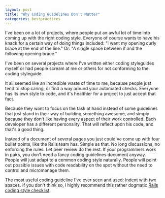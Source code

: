 ```yaml
---
layout: post
title: "Why Coding Guidelines Don't Matter"
categories: bestpractices
---
```

I've been on a lot of projects, where people put an awful lot of time into coming up with the right coding style. Everyone of course wants to have his knack for a certain way of doing things included: "I want my opening curly brace at the end of the line." Or: "A single space between if and the following opening brace."

I've been on several projects where I've written either coding styleguides myself or had people scream at me or others for not conforming to the coding styleguide.

It all seemed like an incredible waste of time to me, because people just tend to stop caring, or find a way around your automated checks. Everyone has its own style to code, and it's healthier for a project to just accept that fact.

Because they want to focus on the task at hand instead of some guidelines that just stand in their way of building something awesome, and simply because they don't like having every aspect of their work controlled. Each developer has a different personality. That will reflect upon his code, and that's a good thing.

Instead of a document of several pages you just could've come up with four bullet points, like the Rails team has. Simple as that. No long discussions, no enforcing the rules. Let peer review do the rest. If your programmers work in pairs, you don't need a fancy coding guidelines document anyway. People will just adapt to a common coding style naturally. People will point out possible issues with code readability on the spot without the need to control and micromanage them.

The most useful coding guideline I've ever seen and used: Indent with two spaces. If you don't think so, I highly recommend this rather dogmatic [Rails coding style checklist](http://www.matthewpaulmoore.com/articles/1276-ruby-on-rails-code-quality-checklist).